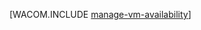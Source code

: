 <properties linkid="manage-windows-common-tasks-vm-availability" urlDisplayName="Manage Availability of VMs" pageTitle="Manage the availability of virtual machines - Windows Azure" metaKeywords="" description="Learn how to use multiple virtual machines to ensure availability of your Windows Azure application. " metaCanonical="" services="virtual-machines" documentationCenter="" title="" authors="" solutions="" manager="" editor="" />




[WACOM.INCLUDE [manage-vm-availability](../includes/manage-vm-availability.md)]
